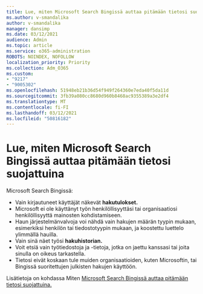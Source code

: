 ```yaml
---
title: Lue, miten Microsoft Search Bingissä auttaa pitämään tietosi suojattuina
ms.author: v-smandalika
author: v-smandalika
manager: dansimp
ms.date: 03/12/2021
audience: Admin
ms.topic: article
ms.service: o365-administration
ROBOTS: NOINDEX, NOFOLLOW
localization_priority: Priority
ms.collection: Adm_O365
ms.custom:
- "9217"
- "9005302"
ms.openlocfilehash: 51948eb21b36d54f949f264360e7eda40f5da11d
ms.sourcegitcommit: 3fb39a080cc8680d960b8468ac9355389a3e2df4
ms.translationtype: MT
ms.contentlocale: fi-FI
ms.lasthandoff: 03/12/2021
ms.locfileid: "50816182"
---
```

# <a name="learn-how-microsoft-search-in-bing-helps-keep-your-information-secure"></a>Lue, miten Microsoft Search Bingissä auttaa pitämään tietosi suojattuina

Microsoft Search Bingissä:

- Vain kirjautuneet käyttäjät näkevät **hakutulokset.**
- Microsoft ei ole käyttänyt työn henkilöllisyyttäsi tai organisaatiosi henkilöllisyyttä mainosten kohdistamiseen.
- Haun järjestelmänvalvoja voi nähdä vain hakujen määrän tyypin mukaan, esimerkiksi henkilön tai tiedostotyypin mukaan, ja koostettu luettelo ylimmällä hauilla.
- Vain sinä näet työsi **hakuhistorian.**
- Voit etsiä vain työtiedostoja ja -tietoja, jotka on jaettu kanssasi tai joita sinulla on oikeus tarkastella.
- Tietosi eivät koskaan tule muiden organisaatioiden, kuten Microsoftin, tai Bingissä suoritettujen julkisten hakujen käyttöön.

Lisätietoja on kohdassa Miten [Microsoft Search Bingissä auttaa pitämään tietosi suojattuina.](https://support.microsoft.com/office/how-microsoft-search-in-bing-helps-keep-your-info-secure-cbce46ae-bb1f-4d0e-86f1-5984f4589113)

